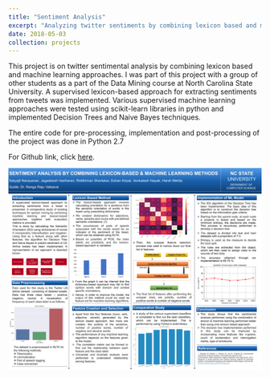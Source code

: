 ```yaml
---
title: "Sentiment Analysis"
excerpt: "Analyzing twitter sentiments by combining lexicon based and machine learning approaches <br/><img src='/images/Sentiment-Analysis.jpg'>"
date: 2018-05-03
collection: projects
---
```



This project is on twitter sentimental analysis by combining lexicon based and machine learning approaches. I was part of this project with a group of other students as a part of the Data Mining course at North Carolina State University. A supervised lexicon-based approach for extracting sentiments from tweets was implemented. Various supervised machine learning approaches were tested using scikit-learn libraries in python and implemented Decision Trees and Naive Bayes techniques.

The entire code for pre-processing, implementation and post-processing of the project was done in Python 2.7

For Github link, click [here](https://github.com/SatyajitNarayanan/Sentiment-Analysis-using-Machine-Learning-and-Lexicon-Based-methods).

<img src="https://github.com/SatyajitNarayanan/satyajitnarayanan.github.io/raw/master/images/Poster%20Sentiment%20Analysis%20by%20Combining%20Lexicon-based%20and%20Machine%20Learning%20Methods%20-%20CSC%20522.jpg" alt="Poster Image">
